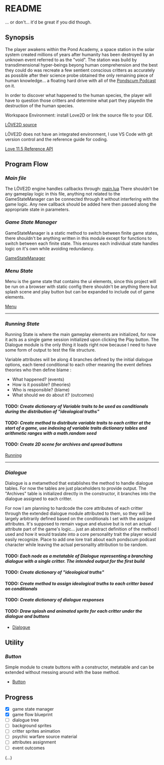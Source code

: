 # README

... or don't... it'd be great if you did though.

## Synopsis

The player awakens within the Pond Academy, a space station in the solar system created millions of years after humanity has been destroyed by an unknown event referred to as the "void". The station was build by transdimensional hyper-beings beyong human comprehension and the best they could do was recreate a few sentient conscious critters as accurately as possible after their science probe obtained the only remaining piece of human knowledge... a floating hard drive with all of the [Pondscum Podcast](https://www.youtube.com/@pondscumpodcast) on it.

In order to discover what happened to the human species, the player will have to question those critters and determine what part they playedin the destruction of the human species.

Workspace Environment:
install Love2D or link the source file to your IDE.

[LÖVE2D source](https://www.love2d.org)

LÖVE2D does not have an integrated environment, I use VS Code with git version control and the reference guide for coding.

[Love 11.5 Reference API](https://love2d-community.github.io/love-api/)

## Program Flow

### *Main file*

The LÖVE2D engine handles callbacks through:
[main.lua](main.lua)
There shouldn't be any gameplay logic in this file, anything not related to the GameStateManager can be connected through it without interfering with the game logic.
Any new callback should be added here then passed along the appropriate state in parameters.

### *Game State Manager*

GameStateManager is a static method to switch between finite game states, there shouldn't be anything written in this module except for functions to switch between each finite state. This ensures each individual state handles logic on it's own while avoiding redundancy.

[GameStateManager](source/states/GameStateManager.lua)

### *Menu State*

Menu is the game state that contains the ui elements, since this project will be run on a browser with static config there shouldn't be anything there but splash scene and play button but can be expanded to include out of game elements.

[Menu](source/states/menu.lua)

---

### *Running State*

Running State is where the main gameplay elements are initialized, for now it acts as a single game session initialized upon clicking the Play button.  The Dialogue module is the only thing it loads right now because I need to have some form of output to test the file structure.

Variable attributes will be along 4 branches defined by the initial dialogue options, each tiered conditional to each other meaning the event defines theories who then define blame :

- What happened? (events)
- How is it possible? (theories)
- Who is responsible? (blame)
- What should we do about it? (outcomes)

#### **TODO:** *Create dictionary of Variable traits to be used as conditionals during the distribution of "ideological truths"*

#### **TODO:** *Create method to distribute variable traits to each critter at the start of a game, use indexing of variable traits dictionary tables and arithmetic ranges with a math.random seed*

#### **TODO:** *Create 2D scene for archives and spread buttons*

[Running](source/states/running.lua)

---

### *Dialogue*

Dialogue is a metamethod that establishes the method to handle dialogue tables. For now the tables are just placeholders to provide output. The "Archives" table is initialized directly in the constructor, it branches into the dialogue assigned to each critter.

For now I am planning to hardcode the core attributes of each critter through the extended dialogue module attributed to them, so they will be largely arbitrarily defined based on the conditionals I set with the assigned attributes. It's supposed to remain vague and elusive but is not an actual attribute part of the game's logic... just an abstract definition of the method I used and how it would traslate into a core personality trait the player would easily recognize. Place to add one lore trait about each pondscum podcast character while leaving the actual personality attribution to be random.

#### **TODO:** *Each node as a metatable of Dialogue representing a branching dialogue with a single critter. The intended output for the first build*

#### **TODO:** *Create dictionary of "ideological truths"*

#### **TODO:** *Create method to assign ideological truths to each critter based on conditionals*

#### **TODO:** *Create dictionary of dialogue responses*

#### **TODO:** *Draw splash and animated sprite for each critter under the dialogue and buttons*

- [Dialogue](source/dialogues/dialogue.lua)

## Utility

### *Button*

Simple module to create buttons with a constructor, metatable and can be extended without messing around with the base method.

- [Button](source/ui/button.lua)

## Progress

- [x] game state manager
- [x] game flow blueprint
- [ ] dialogue tree
- [ ] background sprites
- [ ] critter sprites animation
- [ ] psychic warfare source material
- [ ] attributes assignment
- [ ] event outcomes

(...)

